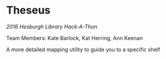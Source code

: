 # Theseus
*2016 Hesburgh Library Hack-A-Thon*

Team Members: Kate Barlock, Kat Herring, Ann Keenan

A more detailed mapping utility to guide you to a specific shelf
